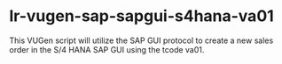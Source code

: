 # lr-vugen-sap-sapgui-s4hana-va01
This VUGen script will utilize the SAP GUI protocol to create a new sales order in the S/4 HANA SAP GUI using the tcode va01.
